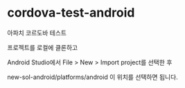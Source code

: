 # cordova-test-android
아파치 코르도바 테스트

프로젝트를 로컬에 클론하고

Android Studio에서 File > New > Import project를 선택한 후

new-sol-android/platforms/android 이 위치를 선택하면 됩니다.
